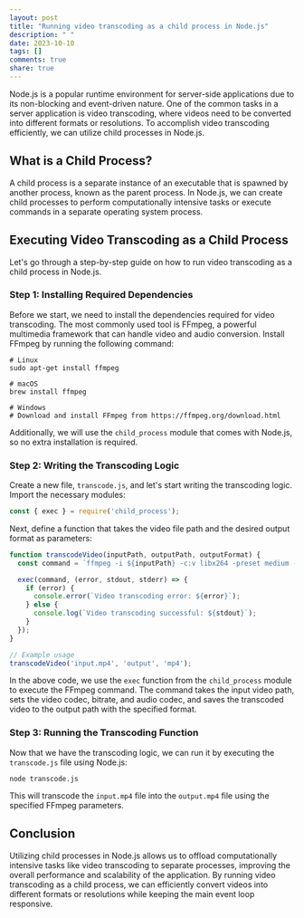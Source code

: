 ```yaml
---
layout: post
title: "Running video transcoding as a child process in Node.js"
description: " "
date: 2023-10-10
tags: []
comments: true
share: true
---
```


Node.js is a popular runtime environment for server-side applications due to its non-blocking and event-driven nature. One of the common tasks in a server application is video transcoding, where videos need to be converted into different formats or resolutions. To accomplish video transcoding efficiently, we can utilize child processes in Node.js.

## What is a Child Process?

A child process is a separate instance of an executable that is spawned by another process, known as the parent process. In Node.js, we can create child processes to perform computationally intensive tasks or execute commands in a separate operating system process.

## Executing Video Transcoding as a Child Process

Let's go through a step-by-step guide on how to run video transcoding as a child process in Node.js.

### Step 1: Installing Required Dependencies

Before we start, we need to install the dependencies required for video transcoding. The most commonly used tool is FFmpeg, a powerful multimedia framework that can handle video and audio conversion. Install FFmpeg by running the following command:

```shell
# Linux
sudo apt-get install ffmpeg

# macOS
brew install ffmpeg

# Windows
# Download and install FFmpeg from https://ffmpeg.org/download.html
```

Additionally, we will use the `child_process` module that comes with Node.js, so no extra installation is required.

### Step 2: Writing the Transcoding Logic

Create a new file, `transcode.js`, and let's start writing the transcoding logic. Import the necessary modules:

```javascript
const { exec } = require('child_process');
```

Next, define a function that takes the video file path and the desired output format as parameters:

```javascript
function transcodeVideo(inputPath, outputPath, outputFormat) {
  const command = `ffmpeg -i ${inputPath} -c:v libx264 -preset medium -b:v 500k -c:a copy ${outputPath}.${outputFormat}`;

  exec(command, (error, stdout, stderr) => {
    if (error) {
      console.error(`Video transcoding error: ${error}`);
    } else {
      console.log(`Video transcoding successful: ${stdout}`);
    }
  });
}

// Example usage
transcodeVideo('input.mp4', 'output', 'mp4');
```

In the above code, we use the `exec` function from the `child_process` module to execute the FFmpeg command. The command takes the input video path, sets the video codec, bitrate, and audio codec, and saves the transcoded video to the output path with the specified format.

### Step 3: Running the Transcoding Function

Now that we have the transcoding logic, we can run it by executing the `transcode.js` file using Node.js:

```shell
node transcode.js
```

This will transcode the `input.mp4` file into the `output.mp4` file using the specified FFmpeg parameters.

## Conclusion

Utilizing child processes in Node.js allows us to offload computationally intensive tasks like video transcoding to separate processes, improving the overall performance and scalability of the application. By running video transcoding as a child process, we can efficiently convert videos into different formats or resolutions while keeping the main event loop responsive.